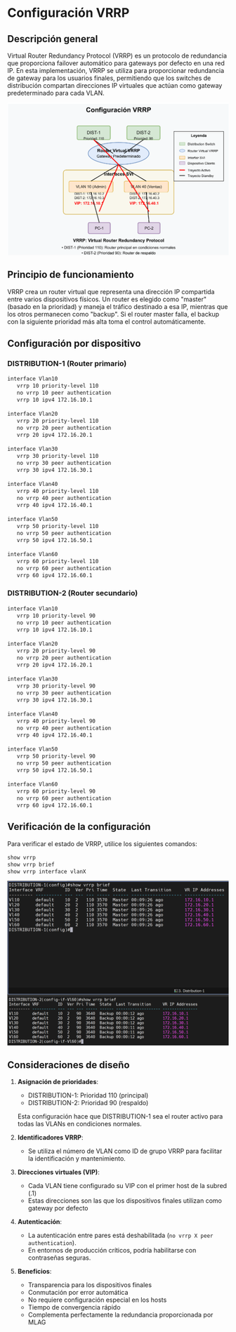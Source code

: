 # Configuración VRRP

## Descripción general

Virtual Router Redundancy Protocol (VRRP) es un protocolo de redundancia que proporciona failover automático para gateways por defecto en una red IP. En esta implementación, VRRP se utiliza para proporcionar redundancia de gateway para los usuarios finales, permitiendo que los switches de distribución compartan direcciones IP virtuales que actúan como gateway predeterminado para cada VLAN.

![Diagrama VRRP](https://github.com/Andherson333333/Networking/blob/main/Veos-arista-3-layer-network-enterprise/imagenes/Arista-veos-vrrp-topologi-1.png)

## Principio de funcionamiento

VRRP crea un router virtual que representa una dirección IP compartida entre varios dispositivos físicos. Un router es elegido como "master" (basado en la prioridad) y maneja el tráfico destinado a esa IP, mientras que los otros permanecen como "backup". Si el router master falla, el backup con la siguiente prioridad más alta toma el control automáticamente.

## Configuración por dispositivo

### DISTRIBUTION-1 (Router primario)
```
interface Vlan10
   vrrp 10 priority-level 110
   no vrrp 10 peer authentication
   vrrp 10 ipv4 172.16.10.1

interface Vlan20
   vrrp 20 priority-level 110
   no vrrp 20 peer authentication
   vrrp 20 ipv4 172.16.20.1

interface Vlan30
   vrrp 30 priority-level 110
   no vrrp 30 peer authentication
   vrrp 30 ipv4 172.16.30.1

interface Vlan40
   vrrp 40 priority-level 110
   no vrrp 40 peer authentication
   vrrp 40 ipv4 172.16.40.1

interface Vlan50
   vrrp 50 priority-level 110
   no vrrp 50 peer authentication
   vrrp 50 ipv4 172.16.50.1

interface Vlan60
   vrrp 60 priority-level 110
   no vrrp 60 peer authentication
   vrrp 60 ipv4 172.16.60.1
```

### DISTRIBUTION-2 (Router secundario)
```
interface Vlan10
   vrrp 10 priority-level 90
   no vrrp 10 peer authentication
   vrrp 10 ipv4 172.16.10.1

interface Vlan20
   vrrp 20 priority-level 90
   no vrrp 20 peer authentication
   vrrp 20 ipv4 172.16.20.1

interface Vlan30
   vrrp 30 priority-level 90
   no vrrp 30 peer authentication
   vrrp 30 ipv4 172.16.30.1

interface Vlan40
   vrrp 40 priority-level 90
   no vrrp 40 peer authentication
   vrrp 40 ipv4 172.16.40.1

interface Vlan50
   vrrp 50 priority-level 90
   no vrrp 50 peer authentication
   vrrp 50 ipv4 172.16.50.1

interface Vlan60
   vrrp 60 priority-level 90
   no vrrp 60 peer authentication
   vrrp 60 ipv4 172.16.60.1
```

## Verificación de la configuración

Para verificar el estado de VRRP, utilice los siguientes comandos:

```
show vrrp
show vrrp brief
show vrrp interface vlanX
```

![Diagrama VRRP](https://github.com/Andherson333333/Networking/blob/main/Veos-arista-3-layer-network-enterprise/imagenes/Arista-show-vrrp-1.png)

## Consideraciones de diseño

1. **Asignación de prioridades**:
   - DISTRIBUTION-1: Prioridad 110 (principal)
   - DISTRIBUTION-2: Prioridad 90 (respaldo)
   
   Esta configuración hace que DISTRIBUTION-1 sea el router activo para todas las VLANs en condiciones normales.

2. **Identificadores VRRP**:
   - Se utiliza el número de VLAN como ID de grupo VRRP para facilitar la identificación y mantenimiento.

3. **Direcciones virtuales (VIP)**:
   - Cada VLAN tiene configurado su VIP con el primer host de la subred (.1)
   - Estas direcciones son las que los dispositivos finales utilizan como gateway por defecto

4. **Autenticación**:
   - La autenticación entre pares está deshabilitada (`no vrrp X peer authentication`).
   - En entornos de producción críticos, podría habilitarse con contraseñas seguras.

5. **Beneficios**:
   - Transparencia para los dispositivos finales
   - Conmutación por error automática
   - No requiere configuración especial en los hosts
   - Tiempo de convergencia rápido
   - Complementa perfectamente la redundancia proporcionada por MLAG
